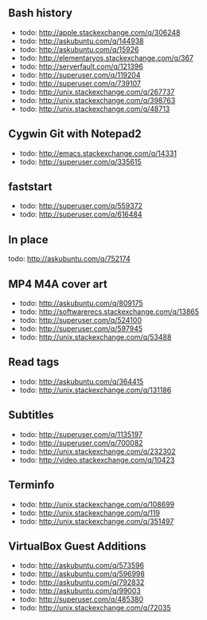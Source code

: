 Bash history
-----------------------------------------------
- todo: http://apple.stackexchange.com/q/306248
- todo: http://askubuntu.com/q/144938
- todo: http://askubuntu.com/q/15926
- todo: http://elementaryos.stackexchange.com/q/367
- todo: http://serverfault.com/q/121396
- todo: http://superuser.com/q/119204
- todo: http://superuser.com/q/739107
- todo: http://unix.stackexchange.com/q/267737
- todo: http://unix.stackexchange.com/q/398763
- todo: http://unix.stackexchange.com/q/48713

Cygwin Git with Notepad2
----------------------------------------------
- todo: http://emacs.stackexchange.com/q/14331
- todo: http://superuser.com/q/335615

faststart
-------------------------------------
- todo: http://superuser.com/q/559372
- todo: http://superuser.com/q/616484

In place
-----------------------------------
todo: http://askubuntu.com/q/752174

MP4 M4A cover art
-------------------------------------
- todo: http://askubuntu.com/q/809175
- todo: http://softwarerecs.stackexchange.com/q/13865
- todo: http://superuser.com/q/524100
- todo: http://superuser.com/q/597945
- todo: http://unix.stackexchange.com/q/53488

Read tags
-----------------------------------------------
- todo: http://askubuntu.com/q/364415
- todo: http://unix.stackexchange.com/q/131186

Subtitles
--------------------------------------
- todo: http://superuser.com/q/1135197
- todo: http://superuser.com/q/700082
- todo: http://unix.stackexchange.com/q/232302
- todo: http://video.stackexchange.com/q/10423

Terminfo
----------------------------------------------
- todo: http://unix.stackexchange.com/q/108699
- todo: http://unix.stackexchange.com/q/119
- todo: http://unix.stackexchange.com/q/351497

VirtualBox Guest Additions
-------------------------------------
- todo: http://askubuntu.com/q/573596
- todo: http://askubuntu.com/q/596998
- todo: http://askubuntu.com/q/792832
- todo: http://askubuntu.com/q/99003
- todo: http://superuser.com/q/485380
- todo: http://unix.stackexchange.com/q/72035
